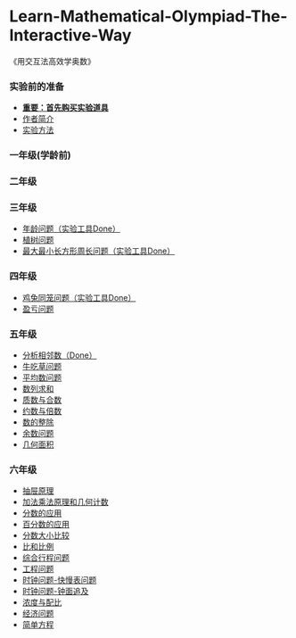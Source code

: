 # Learn-Mathematical-Olympiad-The-Interactive-Way
《用交互法高效学奥数》

### 实验前的准备

- [**重要：首先购买实验道具**]()
- [作者简介]()
- [实验方法]()

### 一年级(学龄前)

### 二年级

### 三年级

- [年龄问题（实验工具Done）](/chapters/三年级/年龄问题.md)
- [植树问题](/chapters/三年级/植树问题.md)
- [最大最小长方形周长问题（实验工具Done）](/chapters/三年级/最大最小长方形周长问题.md)

### 四年级

- [鸡兔同笼问题（实验工具Done）](/chapters/四年级/鸡兔同笼问题.md)
- [盈亏问题](/chapters/四年级/盈亏问题.md)

### 五年级

- [分析相邻数（Done）](/chapters/五年级/分析相邻数.md)
- [牛吃草问题](/chapters/五年级/牛吃草问题.md)
- [平均数问题](/chapters/五年级/平均数问题.md)
- [数列求和](/chapters/五年级/数列求和.md)
- [质数与合数](/chapters/五年级/质数与合数.md)
- [约数与倍数](/chapters/五年级/约数与倍数.md)
- [数的整除](/chapters/五年级/数的整除.md)
- [余数问题](/chapters/五年级/余数问题.md)
- [几何面积](/chapters/五年级/几何面积.md)

### 六年级


- [抽屉原理](/chapters/六年级/抽屉原理.md)
- [加法乘法原理和几何计数](/chapters/六年级/加法乘法原理和几何计数.md)
- [分数的应用](/chapters/六年级/分数的应用.md)
- [百分数的应用](/chapters/六年级/百分数的应用.md)
- [分数大小比较](/chapters/六年级/分数大小比较.md)
- [比和比例](/chapters/六年级/比和比例.md)
- [综合行程问题](/chapters/六年级/综合行程问题.md)
- [工程问题](/chapters/六年级/工程问题.md)
- [时钟问题-快慢表问题](/chapters/六年级/时钟问题-快慢表问题.md)
- [时钟问题-钟面追及](/chapters/六年级/时钟问题-钟面追及.md)
- [浓度与配比](/chapters/六年级/浓度与配比.md)
- [经济问题](/chapters/六年级/经济问题.md)
- [简单方程](/chapters/六年级/简单方程.md)